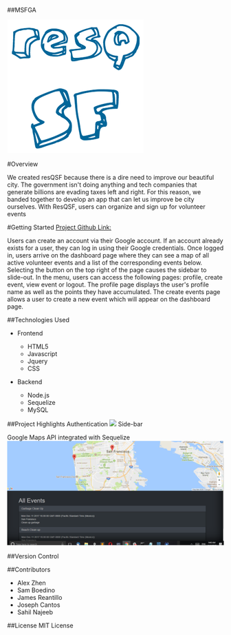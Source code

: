 ##MSFGA

<img src="/public/assets/images/resqqssff.png">

#Overview

We created resQSF because there is a dire need to improve our beautiful city. The government isn't doing anything and tech companies that generate billions are evading taxes left and right. For this reason, we banded together to develop an app that can let us improve be city ourselves. With ResQSF, users can organize and sign up for volunteer events

#Getting Started
[Project Github Link:](https://github.com/samuelboediono/MSFGA)

Users can create an account via their Google account. If an account already exists for a user, they can log in using their Google credentials. Once logged in, users arrive on the dashboard page where they can see a map of all active volunteer events and a list of the corresponding events below. Selecting the button on the top right of the page causes the sidebar to slide-out. In the menu, users can access the following pages: profile, create event, view event or logout. The profile page displays the user's profile name as well as the points they have accumulated. The create events page allows a user to create a new event which will appear on the dashboard page.

##Technologies Used
  
  * Frontend
    * HTML5
    * Javascript
    * Jquery
    * CSS
  
  * Backend
    * Node.js 
    * Sequelize
    * MySQL    

##Project Highlights
Authentication
<img src="/public/assets/images/cloudappMSFGA.gif">
Side-bar

Google Maps API integrated with Sequelize
<img src="/public/assets/images/body.PNG">


##Version Control

##Contributors

* Alex Zhen
* Sam Boedino
* James Reantillo
* Joseph Cantos
* Sahil Najeeb

##License
MIT License
